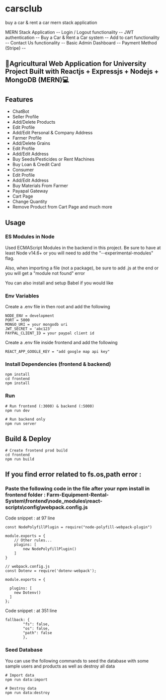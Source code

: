 # carsclub
buy a car &amp; rent a car mern stack application

MERN Stack Application --
Login / Logout functionality --
JWT authentication --
Buy a Car & Rent a Car system --
Add to cart functionality --
Contact Us functionality --
Basic Admin Dashboard --
Payment Method (Stripe) --
## 🌱Agricultural Web Application for University Project Built with Reactjs + Expressjs + Nodejs + MongoDB (MERN)💻

## Features

- ChatBot
- Seller Profile
- Add/Delete Products
- Edit Profile
- Add/Edit Personal & Company Address
- Farmer Profile
- Add/Delete Grains
- Edit Profile
- Add/Edit Address
- Buy Seeds/Pesticides or Rent Machines
- Buy Loan & Credit Card
- Consumer
- Edit Profile
- Add/Edit Address
- Buy Materials From Farmer
- Payapal Gateway
- Cart Page
- Change Quantity
- Remove Product from Cart Page
and much more

## Usage

### ES Modules in Node

Used ECMAScript Modules in the backend in this project. Be sure to have at least Node v14.6+ or you will need to add the "--experimental-modules" flag.

Also, when importing a file (not a package), be sure to add .js at the end or you will get a "module not found" error

You can also install and setup Babel if you would like

### Env Variables

Create a .env file in then root and add the following

```
NODE_ENV = development
PORT = 5000
MONGO_URI = your mongodb uri
JWT_SECRET = 'abc123'
PAYPAL_CLIENT_ID = your paypal client id
```
Create a .env file inside frontend and add the following

```
REACT_APP_GOOGLE_KEY = "add google map api key"
```

### Install Dependencies (frontend & backend)

```
npm install
cd frontend
npm install
```

### Run

```
# Run frontend (:3000) & backend (:5000)
npm run dev

# Run backend only
npm run server
```

## Build & Deploy

```
# Create frontend prod build
cd frontend
npm run build
```
## If you find error related to fs.os,path error :
### Paste the following code in the file after your npm install in frontend folder : Farm-Equipment-Rental-System\frontend\node_modules\react-scripts\config\webpack.config.js

Code snippet : at 97 line 
```
const NodePolyfillPlugin = require("node-polyfill-webpack-plugin")

module.exports = {
    // Other rules...
    plugins: [
        new NodePolyfillPlugin()
    ]
}

// webpack.config.js
const Dotenv = require('dotenv-webpack');

module.exports = {

  plugins: [
    new Dotenv()
  ]
};
```
Code snippet : at 351 line 
```
fallback: {
        "fs": false,
        "os": false,
        "path": false
        },

```
### Seed Database

You can use the following commands to seed the database with some sample users and products as well as destroy all data

```
# Import data
npm run data:import

# Destroy data
npm run data:destroy
```
